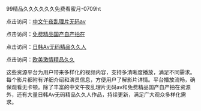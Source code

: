 99精品久久久久久久免费看蜜月-0709ht

点击访问：<a href="https://heiliaoow5kzm.pages.dev">中文午夜乱理片无码av</a>

点击访问：<a href="https://heiliao2dmwwy.pages.dev">免费精品国产自产拍在</a>

点击访问：<a href="https://heiliaoll4qsx.pages.dev">日韩Aⅴ无码精品久久人</a>

点击访问：<a href="https://heiliaowzu4ur.pages.dev">欧美激情精品久久</a>

这些资源平台为用户带来多样化的视频内容，支持多清晰度播放，满足不同需求。每个影片都附有详细介绍和演员信息，方便用户了解影片详情。平台播放流畅，确保观看无卡顿。除了丰富的中文午夜乱理片无码av和免费精品国产自产拍在资源外，还有大量日韩Aⅴ无码精品久久人作品，持续更新，满足广大观众多样化需求。

<span style="display:none;">[Canonical link](）</span>
